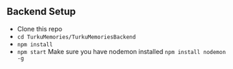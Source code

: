 ## Backend Setup
- Clone this repo
- `cd TurkuMemories/TurkuMemoriesBackend`
- `npm install`
- `npm start`
Make sure you have nodemon installed `npm install nodemon -g`
